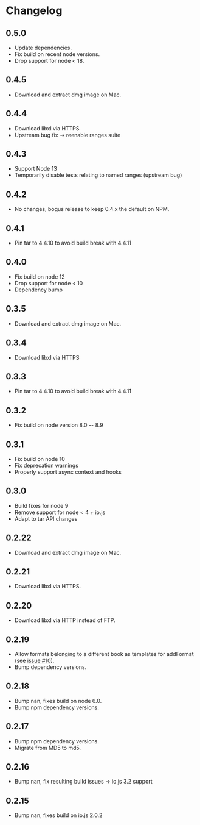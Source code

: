# Changelog

## 0.5.0

 * Update dependencies.
 * Fix build on recent node versions.
 * Drop support for node < 18.

## 0.4.5

 * Download and extract dmg image on Mac.

## 0.4.4

 * Download libxl via HTTPS
 * Upstream bug fix -> reenable ranges suite

## 0.4.3

 * Support Node 13
 * Temporarily disable tests relating to named ranges (upstream bug)

## 0.4.2

 * No changes, bogus release to keep 0.4.x the default on NPM.

## 0.4.1

 * Pin tar to 4.4.10 to avoid build break with 4.4.11

## 0.4.0

 * Fix build on node 12
 * Drop support for node < 10
 * Dependency bump

## 0.3.5

 * Download and extract dmg image on Mac.

## 0.3.4

 * Download libxl via HTTPS

## 0.3.3

 * Pin tar to 4.4.10 to avoid build break with 4.4.11

## 0.3.2

 * Fix build on node version 8.0 -- 8.9

## 0.3.1

 * Fix build on node 10
 * Fix deprecation warnings
 * Properly support async context and hooks

## 0.3.0

 * Build fixes for node 9
 * Remove support for node < 4 + io.js
 * Adapt to tar API changes

## 0.2.22

 * Download and extract dmg image on Mac.

## 0.2.21

 * Download libxl via HTTPS.

## 0.2.20

 * Download libxl via HTTP instead of FTP.

## 0.2.19

 * Allow formats belonging to a different book as templates for addFormat (see
    [issue #10](https://github.com/DirtyHairy/node-libxl/issues/10)).
 * Bump dependency versions.

## 0.2.18

 * Bump nan, fixes build on node 6.0.
 * Bump npm dependency versions.

## 0.2.17

 * Bump npm dependency versions.
 * Migrate from MD5 to md5.

## 0.2.16

 * Bump nan, fix resulting build issues -> io.js 3.2 support

## 0.2.15

 * Bump nan, fixes build on io.js 2.0.2
